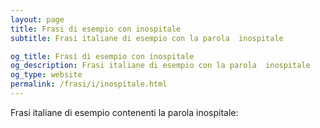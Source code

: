 ```yaml
---
layout: page
title: Frasi di esempio con inospitale 
subtitle: Frasi italiane di esempio con la parola  inospitale

og_title: Frasi di esempio con inospitale 
og_description: Frasi italiane di esempio con la parola  inospitale
og_type: website
permalink: /frasi/i/inospitale.html
---
```


Frasi italiane di esempio contenenti la parola inospitale:


